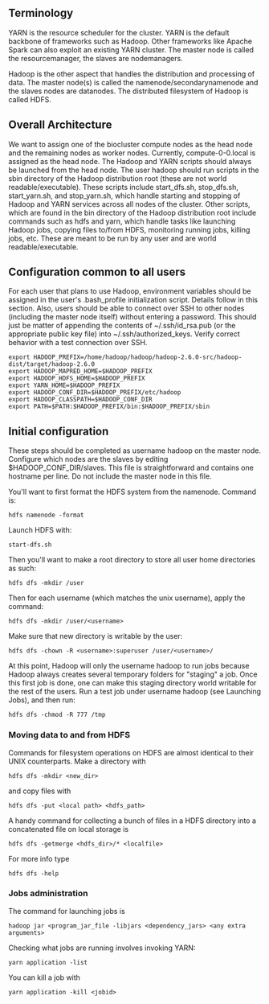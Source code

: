 ## Terminology

YARN is the resource scheduler for the cluster. YARN is the default backbone of frameworks such as Hadoop. Other frameworks like Apache Spark can also exploit an existing YARN cluster. The master node is called the resourcemanager, the slaves are nodemanagers.

Hadoop is the other aspect that handles the distribution and processing of data. The master node(s) is called the namenode/secondarynamenode and the slaves nodes are datanodes. The distributed filesystem of Hadoop is called HDFS.

## Overall Architecture

We want to assign one of the biocluster compute nodes as the head node and the remaining nodes as worker nodes. Currently, compute-0-0.local is assigned as the head node. The Hadoop and YARN scripts should always be launched from the head node. The user hadoop should run scripts in the sbin directory of the Hadoop distribution root (these are not world readable/executable). These scripts include start_dfs.sh, stop_dfs.sh, start_yarn.sh, and stop_yarn.sh, which handle starting and stopping of Hadoop and YARN services across all nodes of the cluster. Other scripts, which are found in the bin directory of the Hadoop distribution root include commands such as hdfs and yarn, which handle tasks like launching Hadoop jobs, copying files to/from HDFS, monitoring running jobs, killing jobs, etc. These are meant to be run by any user and are world readable/executable.

## Configuration common to all users

For each user that plans to use Hadoop, environment variables should be assigned in the user's .bash_profile initialization script.  Details follow in this section. Also, users should be able to connect over SSH to other nodes (including the master node itself) without entering a password. This should just be matter of appending the contents of ~/.ssh/id_rsa.pub (or the appropriate public key file) into ~/.ssh/authorized_keys. Verify correct behavior with a test connection over SSH.

```
export HADOOP_PREFIX=/home/hadoop/hadoop/hadoop-2.6.0-src/hadoop-dist/target/hadoop-2.6.0
export HADOOP_MAPRED_HOME=$HADOOP_PREFIX
export HADOOP_HDFS_HOME=$HADOOP_PREFIX
export YARN_HOME=$HADOOP_PREFIX
export HADOOP_CONF_DIR=$HADOOP_PREFIX/etc/hadoop
export HADOOP_CLASSPATH=$HADOOP_CONF_DIR
export PATH=$PATH:$HADOOP_PREFIX/bin:$HADOOP_PREFIX/sbin
```

## Initial configuration

These steps should be completed as username hadoop on the master node. Configure which nodes are the slaves by editing $HADOOP_CONF_DIR/slaves. This file is straightforward and contains one hostname per line. Do not include the master node in this file.

You'll want to first format the HDFS system from the namenode. Command is:

```
hdfs namenode -format
```

Launch HDFS with:

```
start-dfs.sh
```

Then you'll want to make a root directory to store all user home directories as such:

```
hdfs dfs -mkdir /user
```

Then for each username (which matches the unix username), apply the command:

```
hdfs dfs -mkdir /user/<username>
```

Make sure that new directory is writable by the user:

```
hdfs dfs -chown -R <username>:superuser /user/<username>/
```

At this point, Hadoop will only the username hadoop to run jobs because Hadoop always creates several temporary folders for "staging" a job. Once this first job is done, one can make this staging directory world writable for the rest of the users. Run a test job under username hadoop (see Launching Jobs), and then run:

```
hdfs dfs -chmod -R 777 /tmp
```

### Moving data to and from HDFS

Commands for filesystem operations on HDFS are almost identical to their UNIX counterparts. Make a directory with

```
hdfs dfs -mkdir <new_dir>
```

and copy files with

```
hdfs dfs -put <local path> <hdfs_path>
```
A handy command for collecting a bunch of files in a HDFS directory into a concatenated file on local storage is
```
hdfs dfs -getmerge <hdfs_dir>/* <localfile>
```

For more info type
```
hdfs dfs -help
```

### Jobs administration

The command for launching jobs is

```
hadoop jar <program_jar_file -libjars <dependency_jars> <any extra arguments>
```
Checking what jobs are running involves invoking YARN:
```
yarn application -list
```
You can kill a job with 
```
yarn application -kill <jobid>
```
 


